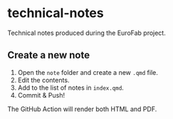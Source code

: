 # technical-notes

Technical notes produced during the EuroFab project.

## Create a new note

1. Open the `note` folder and create a new `.qmd` file.
2. Edit the contents.
3. Add to the list of notes in `index.qmd`.
4. Commit & Push!

The GitHub Action will render both HTML and PDF.
